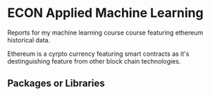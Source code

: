# ECON Applied Machine Learning
Reports for my machine learning course course featuring ethereum historical data. 

Ethereum is a cyrpto currency featuring smart contracts as it's destinguishing feature from other 
block chain technologies.

## Packages or Libraries 


